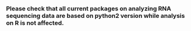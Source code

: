 ### Please check that all current packages on analyzing RNA sequencing data are based on python2 version while analysis on R is not affected.

